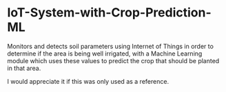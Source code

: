 # IoT-System-with-Crop-Prediction-ML
Monitors and detects soil parameters using Internet of Things  in order to determine if the area is being well irrigated,  with a Machine Learning module which  uses these values to predict the crop that should be planted in that area.

I would appreciate it if this was only used as a reference.

